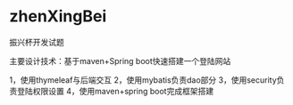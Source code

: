 # zhenXingBei
振兴杯开发试题

主要设计技术：基于maven+Spring boot快速搭建一个登陆网站

1，使用thymeleaf与后端交互
2，使用mybatis负责dao部分
3，使用security负责登陆权限设置
4，使用maven+spring boot完成框架搭建
